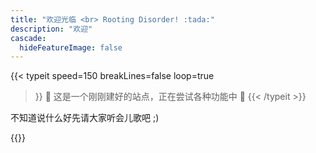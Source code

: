 ```yaml
---
title: "欢迎光临 <br> Rooting Disorder! :tada:"
description: "欢迎"
cascade:
  hideFeatureImage: false
---
```

{{< typeit 
  speed=150
  breakLines=false
  loop=true
>}}
🚧 这是一个刚刚建好的站点，正在尝试各种功能中 🚧
{{< /typeit >}}

不知道说什么好先请大家听会儿歌吧 ;)

{{<bilibili BV15C41187cx>}}